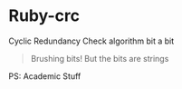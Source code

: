 # Ruby-crc

Cyclic Redundancy Check algorithm bit a bit

> Brushing bits! But the bits are strings

PS: Academic Stuff
